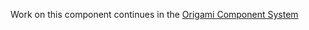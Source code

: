 Work on this component continues in the [Origami Component System](https://github.com/Financial-Times/origami/tree/main/components/cookie-message)
